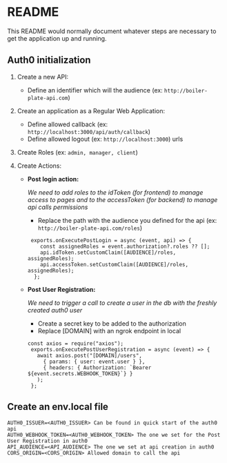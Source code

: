 # README

This README would normally document whatever steps are necessary to get the
application up and running.

## Auth0 initialization

1. Create a new API:
   - Define an identifier which will the audience (ex: `http://boiler-plate-api.com`)
     
2. Create an application as a Regular Web Application:
   - Define allowed callback (ex: `http://localhost:3000/api/auth/callback`)
   - Define allowed logout (ex: `http://localhost:3000`) urls
     
3. Create Roles (ex: `admin, manager, client`)
   
4. Create Actions:
   - **Post login action:**
     
     _We need to add roles to the idToken (for frontend) to manage access to pages and to the accessToken (for backend) to manage api calls permissions_

     - Replace the path with the audience you defined for the api (ex: `http://boiler-plate-api.com/roles`)
   
      ```
       exports.onExecutePostLogin = async (event, api) => {
          const assignedRoles = event.authorization?.roles ?? [];
          api.idToken.setCustomClaim([AUDIENCE]/roles, assignedRoles);
          api.accessToken.setCustomClaim([AUDIENCE]/roles, assignedRoles);
        };
      ```
   - **Post User Registration:**
     
     _We need to trigger a call to create a user in the db with the freshly created auth0 user_
     
     - Create a secret key to be added to the authorization
     - Replace [DOMAIN] with an ngrok endpoint in local
  
       
     ```
     const axios = require("axios");
      exports.onExecutePostUserRegistration = async (event) => {
        await axios.post("[DOMAIN]/users", 
          { params: { user: event.user } },
          { headers: { Authorization: `Bearer ${event.secrets.WEBHOOK_TOKEN}`} }
        );
      };
      ```

## Create an env.local file

```
AUTH0_ISSUER=<AUTH0_ISSUER> Can be found in quick start of the auth0 api
AUTH0_WEBHOOK_TOKEN=<AUTH0_WEBHOOK_TOKEN> The one we set for the Post User Registration in auth0
API_AUDIENCE=<API_AUDIENCE> The one we set at api creation in auth0
CORS_ORIGIN=<CORS_ORIGIN> Allowed domain to call the api 
```


  
